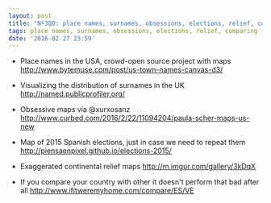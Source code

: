 ```yaml
---
layout: post
title: "Nº300: place names, surnames, obsessions, elections, relief, comparing"
tags: place names, surnames, obsessions, elections, relief, comparing
date: '2016-02-27 23:59'
---
```


* Place names in the USA, crowd-open source project with maps
  http://www.bytemuse.com/post/us-town-names-canvas-d3/

* Visualizing the distribution of surnames in the UK
  http://named.publicprofiler.org/

* Obsessive maps via @xurxosanz
  http://www.curbed.com/2016/2/22/11094204/paula-scher-maps-us-new

* Map of 2015 Spanish elections, just in case we need to repeat them
  http://piensaenpixel.github.io/elections-2015/

* Exaggerated continental relief maps
  http://m.imgur.com/gallery/3kDqX

* If you compare your country with other it doesn't perform that bad after all
  http://www.ifitweremyhome.com/compare/ES/VE
